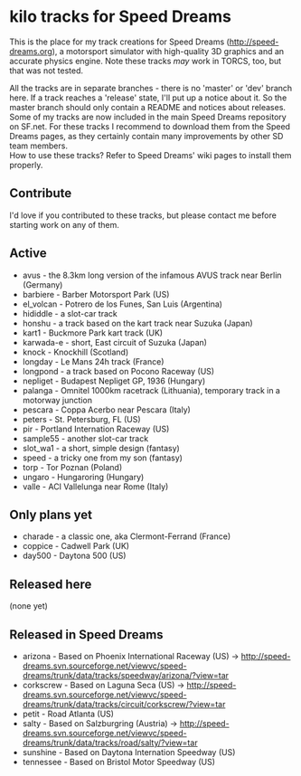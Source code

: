 kilo tracks for Speed Dreams
============================

This is the place for my track creations for Speed Dreams (http://speed-dreams.org), a motorsport simulator with high-quality 3D graphics and an accurate physics engine. Note these tracks *may* work in TORCS, too, but that was not tested.

All the tracks are in separate branches - there is no 'master' or 'dev' branch here. If a track reaches a 'release' state, I'll put up a notice about it. So the master branch should only contain a README and notices about releases.  
Some of my tracks are now included in the main Speed Dreams repository on SF.net. For these tracks I recommend to download them from the Speed Dreams pages, as they certainly contain many improvements by other SD team members.  
How to use these tracks? Refer to Speed Dreams' wiki pages to install them properly.

Contribute
----------
I'd love if you contributed to these tracks, but please contact me before starting work on any of them.

Active
------
* avus - the 8.3km long version of the infamous AVUS track near Berlin (Germany)
* barbiere - Barber Motorsport Park (US)
* el_volcan - Potrero de los Funes, San Luis (Argentina)
* hididdle - a slot-car track
* honshu - a track based on the kart track near Suzuka (Japan)
* kart1 - Buckmore Park kart track (UK)
* karwada-e - short, East circuit of Suzuka (Japan)
* knock - Knockhill (Scotland)
* longday - Le Mans 24h track (France)
* longpond - a track based on Pocono Raceway (US)
* nepliget - Budapest Nepliget GP, 1936 (Hungary)
* palanga - Omnitel 1000km racetrack (Lithuania), temporary track in a motorway junction
* pescara - Coppa Acerbo near Pescara (Italy)
* peters - St. Petersburg, FL (US)
* pir - Portland Internation Raceway (US)
* sample55 - another slot-car track
* slot_wa1 - a short, simple design (fantasy)
* speed - a tricky one from my son (fantasy)
* torp - Tor Poznan (Poland)
* ungaro - Hungaroring (Hungary)
* valle - ACI Vallelunga near Rome (Italy)

Only plans yet
--------------
* charade - a classic one, aka Clermont-Ferrand (France)
* coppice - Cadwell Park (UK)
* day500 - Daytona 500 (US)

Released here
-------------
  (none yet)

Released in Speed Dreams
------------------------
* arizona - Based on Phoenix International Raceway (US) -> http://speed-dreams.svn.sourceforge.net/viewvc/speed-dreams/trunk/data/tracks/speedway/arizona/?view=tar
* corkscrew - Based on Laguna Seca (US) -> http://speed-dreams.svn.sourceforge.net/viewvc/speed-dreams/trunk/data/tracks/circuit/corkscrew/?view=tar
* petit - Road Atlanta (US)
* salty - Based on Salzburgring (Austria) -> http://speed-dreams.svn.sourceforge.net/viewvc/speed-dreams/trunk/data/tracks/road/salty/?view=tar
* sunshine - Based on Daytona Internation Speedway (US)
* tennessee - Based on Bristol Motor Speedway (US)
